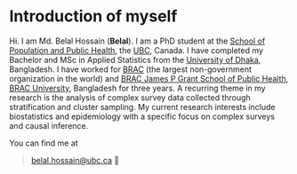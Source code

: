 # Introduction of myself 

Hi. I am Md. Belal Hossain (**Belal**). I am a PhD student at the [School of Population and Public Health](https://www.spph.ubc.ca/), the [UBC](https://www.ubc.ca/), Canada. I have completed my Bachelor and MSc in Applied Statistics from the [University of Dhaka](https://www.isrt.ac.bd/), Bangladesh. I have worked for [BRAC](http://www.brac.net/) (the largest non-government organization in the world) and [BRAC James P Grant School of Public Health](http://sph.bracu.ac.bd/), [BRAC University](https://www.bracu.ac.bd/), Bangladesh for three years. A recurring theme in my research is the analysis of complex survey data collected through stratification and cluster sampling. My current research interests include biostatistics and epidemiology with a specific focus on complex surveys and causal inference.

You can find me at 
> belal.hossain@ubc.ca :email:
